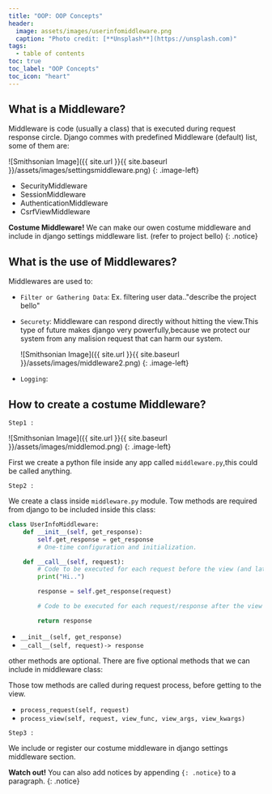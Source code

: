 ```yaml
---
title: "OOP: OOP Concepts"
header:
  image: assets/images/userinfomiddleware.png
  caption: "Photo credit: [**Unsplash**](https://unsplash.com)"
tags:
  - table of contents
toc: true
toc_label: "OOP Concepts"
toc_icon: "heart"
---
```

## What is a Middleware?
Middleware is code (usually a class) that is executed during request response circle.
Django commes with predefined Middleware (default) list, some of them are:

  ![Smithsonian Image]({{ site.url }}{{ site.baseurl }}/assets/images/settingsmiddleware.png)
{: .image-left}

* SecurityMiddleware
* SessionMiddleware
* AuthenticationMiddleware
* CsrfViewMiddleware

**Costume Middleware!** We can make our owen costume middleware and include in django settings middleware list. (refer to project bello)
{: .notice}

## What is the use of Middlewares?
Middlewares are used to:

* `Filter or Gathering Data`:
  Ex. filtering user data.."describe the project bello"

* `Securety`:
  Middleware can respond directly without hitting the view.This type of future makes django very powerfully,because we protect our system from any malision request that can harm our system.
  
  ![Smithsonian Image]({{ site.url }}{{ site.baseurl }}/assets/images/middleware2.png)
{: .image-left}

* `Logging`:
  

## How to create a costume Middleware?

`Step1 :`

  ![Smithsonian Image]({{ site.url }}{{ site.baseurl }}/assets/images/middlemod.png)
{: .image-left}

First we create a python file inside any app called `middleware.py`,this could be called anything.

`Step2 :`

We create a class inside `middleware.py` module.
Tow methods are required from django to be included inside this class:

```python
class UserInfoMiddleware:
    def __init__(self, get_response):
        self.get_response = get_response
        # One-time configuration and initialization.

    def __call__(self, request):
        # Code to be executed for each request before the view (and later middleware) are called.
        print("Hi..")

        response = self.get_response(request)

        # Code to be executed for each request/response after the view is called.

        return response
```

* `__init__(self, get_response)`
* `__call__(self, request)-> response`

other methods are optional.
There are five optional methods that we can include in middleware class:

Those tow methods are called during request process, before getting to the view.

* `process_request(self, request)`
* `process_view(self, request, view_func, view_args, view_kwargs)`



`Step3 :` 

We include or register our costume middleware in django settings middleware section.


**Watch out!** You can also add notices by appending `{: .notice}` to a paragraph.
{: .notice}